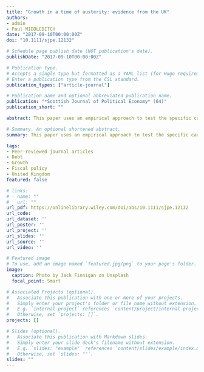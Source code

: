 ```yaml
---
title: "Growth in a time of austerity: evidence from the UK"
authors:
- admin
- Paul MIDDLEDITCH
date: "2017-09-10T00:00:00Z"
doi: "10.1111/sjpe.12132"

# Schedule page publish date (NOT publication's date).
publishDate: "2017-09-10T00:00:00Z"

# Publication type.
# Accepts a single type but formatted as a YAML list (for Hugo requirements).
# Enter a publication type from the CSL standard.
publication_types: ["article-journal"]

# Publication name and optional abbreviated publication name.
publication: "*Scottish Journal of Political Economy* (64)"
publication_short: ""

abstract: This paper uses an empirical approach to test the specific causal relationship between debt and growth in the UK, in the context of the debate surrounding the use of a policy known as austerity measures. This time series perspective makes use of more recent Granger causality and cointegration tests that allow for non‐stationarity in macroeconomic time series data in the presence of structural breaks. Controlling for exogenous shocks associated with the period around the financial crisis, we find no evidence of a causal relationship between economic growth and public debt for the UK.

# Summary. An optional shortened abstract.
summary: This paper uses an empirical approach to test the specific causal relationship between debt and growth in the UK, in the context of the debate surrounding the use of a policy known as austerity measures. We find no evidence of a causal relationship between economic growth and public debt for the UK.

tags:
- Peer-reviewed journal articles
- Debt
- Growth
- Fiscal policy
- United Kingdom
featured: false

# links:
# - name: ""
#   url: ""
url_pdf: https://onlinelibrary.wiley.com/doi/abs/10.1111/sjpe.12132
url_code: 
url_dataset: ''
url_poster: ''
url_project: ''
url_slides: ''
url_source: ''
url_video: ''

# Featured image
# To use, add an image named `featured.jpg/png` to your page's folder. 
image:
  caption: Photo by Jack Finnigan on Unsplash
  focal_point: Smart

# Associated Projects (optional).
#   Associate this publication with one or more of your projects.
#   Simply enter your project's folder or file name without extension.
#   E.g. `internal-project` references `content/project/internal-project/index.md`.
#   Otherwise, set `projects: []`.
projects: []

# Slides (optional).
#   Associate this publication with Markdown slides.
#   Simply enter your slide deck's filename without extension.
#   E.g. `slides: "example"` references `content/slides/example/index.md`.
#   Otherwise, set `slides: ""`.
slides: ""
---
```


